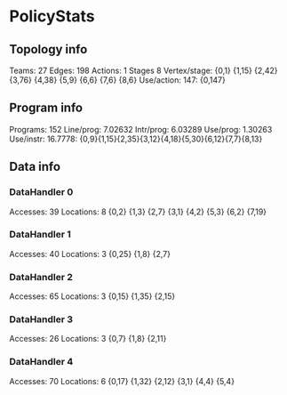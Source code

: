 # PolicyStats
## Topology info
Teams:		27
Edges:		198
Actions:	1
Stages		8
Vertex/stage:	{0,1} {1,15} {2,42} {3,76} {4,38} {5,9} {6,6} {7,6} {8,6} 
Use/action:	147: {0,147} 

## Program info
Programs:	152
Line/prog:	7.02632
Intr/prog:	6.03289
Use/prog:	1.30263
Use/instr:	16.7778: {0,9}{1,15}{2,35}{3,12}{4,18}{5,30}{6,12}{7,7}{8,13}

## Data info

### DataHandler 0
Accesses:	39
Locations:	8
{0,2} {1,3} {2,7} {3,1} {4,2} {5,3} {6,2} {7,19} 

### DataHandler 1
Accesses:	40
Locations:	3
{0,25} {1,8} {2,7} 

### DataHandler 2
Accesses:	65
Locations:	3
{0,15} {1,35} {2,15} 

### DataHandler 3
Accesses:	26
Locations:	3
{0,7} {1,8} {2,11} 

### DataHandler 4
Accesses:	70
Locations:	6
{0,17} {1,32} {2,12} {3,1} {4,4} {5,4} 